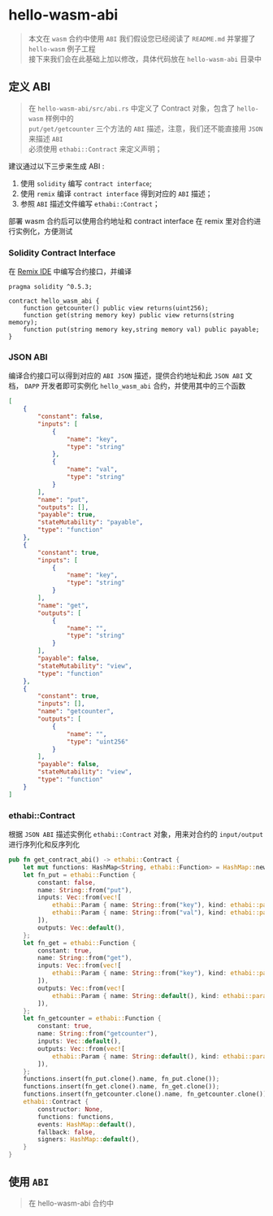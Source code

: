 # hello-wasm-abi

>本文在 `wasm` 合约中使用 `ABI` 我们假设您已经阅读了 `README.md` 并掌握了 `hello-wasm` 例子工程<br>
>接下来我们会在此基础上加以修改，具体代码放在 `hello-wasm-abi` 目录中<br>

## 定义 ABI

>在 `hello-wasm-abi/src/abi.rs` 中定义了 Contract 对象，包含了 `hello-wasm` 样例中的 <br>
>`put/get/getcounter` 三个方法的 `ABI` 描述，注意，我们还不能直接用 `JSON` 来描述 `ABI`<br>
>必须使用 `ethabi::Contract` 来定义声明；

建议通过以下三步来生成 ABI : 

1. 使用 `solidity` 编写 `contract interface`;
1. 使用 `remix` 编译 `contract interface` 得到对应的 `ABI` 描述；
1. 参照 `ABI` 描述文件编写 `ethabi::Contract`；

部署 wasm 合约后可以使用合约地址和 contract interface 在 remix 里对合约进行实例化，方便测试

### Solidity Contract Interface

在 [Remix IDE](http://remix.ethereum.org/#optimize=false&version=soljson-v0.5.3+commit.10d17f24.js&evmVersion=null&appVersion=0.7.7) 中编写合约接口，并编译

```solidity
pragma solidity ^0.5.3;

contract hello_wasm_abi {
    function getcounter() public view returns(uint256);
    function get(string memory key) public view returns(string memory);
    function put(string memory key,string memory val) public payable;
}               
```

### JSON ABI

编译合约接口可以得到对应的 `ABI JSON` 描述，提供合约地址和此 `JSON ABI` 文档，
`DAPP` 开发者即可实例化 `hello_wasm_abi` 合约，并使用其中的三个函数

```json
[
	{
		"constant": false,
		"inputs": [
			{
				"name": "key",
				"type": "string"
			},
			{
				"name": "val",
				"type": "string"
			}
		],
		"name": "put",
		"outputs": [],
		"payable": true,
		"stateMutability": "payable",
		"type": "function"
	},
	{
		"constant": true,
		"inputs": [
			{
				"name": "key",
				"type": "string"
			}
		],
		"name": "get",
		"outputs": [
			{
				"name": "",
				"type": "string"
			}
		],
		"payable": false,
		"stateMutability": "view",
		"type": "function"
	},
	{
		"constant": true,
		"inputs": [],
		"name": "getcounter",
		"outputs": [
			{
				"name": "",
				"type": "uint256"
			}
		],
		"payable": false,
		"stateMutability": "view",
		"type": "function"
	}
]
```

### ethabi::Contract

根据 `JSON ABI` 描述实例化 `ethabi::Contract` 对象，用来对合约的 `input/output` 进行序列化和反序列化

```rust
pub fn get_contract_abi() -> ethabi::Contract {
    let mut functions: HashMap<String, ethabi::Function> = HashMap::new();
    let fn_put = ethabi::Function {
        constant: false,
        name: String::from("put"),
        inputs: Vec::from(vec![
            ethabi::Param { name: String::from("key"), kind: ethabi::param_type::ParamType::String },
            ethabi::Param { name: String::from("val"), kind: ethabi::param_type::ParamType::String },
        ]),
        outputs: Vec::default(),
    };
    let fn_get = ethabi::Function {
        constant: true,
        name: String::from("get"),
        inputs: Vec::from(vec![
            ethabi::Param { name: String::from("key"), kind: ethabi::param_type::ParamType::String },
        ]),
        outputs: Vec::from(vec![
            ethabi::Param { name: String::default(), kind: ethabi::param_type::ParamType::String },
        ]),
    };
    let fn_getcounter = ethabi::Function {
        constant: true,
        name: String::from("getcounter"),
        inputs: Vec::default(),
        outputs: Vec::from(vec![
            ethabi::Param { name: String::default(), kind: ethabi::param_type::ParamType::Uint(256) },
        ]),
    };
    functions.insert(fn_put.clone().name, fn_put.clone());
    functions.insert(fn_get.clone().name, fn_get.clone());
    functions.insert(fn_getcounter.clone().name, fn_getcounter.clone());
    ethabi::Contract {
        constructor: None,
        functions: functions,
        events: HashMap::default(),
        fallback: false,
        signers: HashMap::default(),
    }
}
```
## 使用 `ABI`

>在 hello-wasm-abi 合约中


